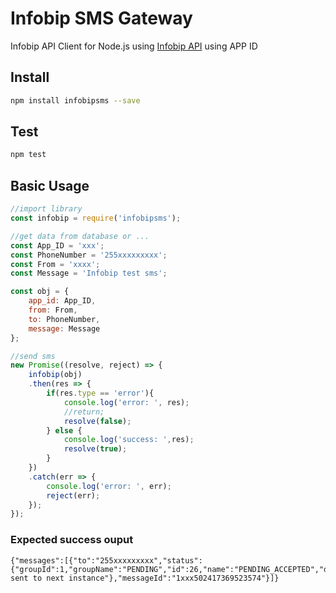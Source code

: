 # Infobip SMS Gateway

Infobip API Client for Node.js using [Infobip API](https://dev.infobip.com) using APP ID

## Install

```bash
npm install infobipsms --save
```

## Test
```bash
npm test
```

## Basic Usage

```javascript
//import library
const infobip = require('infobipsms');

//get data from database or ...
const App_ID = 'xxx';
const PhoneNumber = '255xxxxxxxxx';
const From = 'xxxx';
const Message = 'Infobip test sms';

const obj = {
    app_id: App_ID,
    from: From,
    to: PhoneNumber, 
    message: Message
};

//send sms
new Promise((resolve, reject) => {
    infobip(obj)
    .then(res => {
        if(res.type == 'error'){
            console.log('error: ', res);
            //return;
            resolve(false);
        } else {
            console.log('success: ',res);
            resolve(true);
        }
    })
    .catch(err => {
        console.log('error: ', err);
        reject(err);
    });
});
```

### Expected success ouput

```
{"messages":[{"to":"255xxxxxxxxx","status":{"groupId":1,"groupName":"PENDING","id":26,"name":"PENDING_ACCEPTED","description":"Message sent to next instance"},"messageId":"1xxx502417369523574"}]}
```